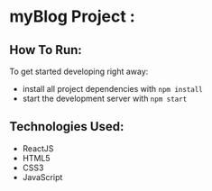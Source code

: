 # myBlog Project :


## How To Run:

To get started developing right away:

* install all project dependencies with `npm install`
* start the development server with `npm start`

## Technologies Used:
* ReactJS
* HTML5
* CSS3
* JavaScript

